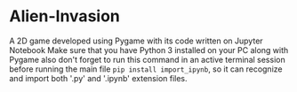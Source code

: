 # Alien-Invasion
A 2D game developed using Pygame with its code written on Jupyter Notebook
Make sure that you have Python 3 installed on your PC along with Pygame also don't forget to run this command in an active terminal
session before running the main file `pip install import_ipynb`, so it can recognize and import both '.py' and '.ipynb' extension files. 

